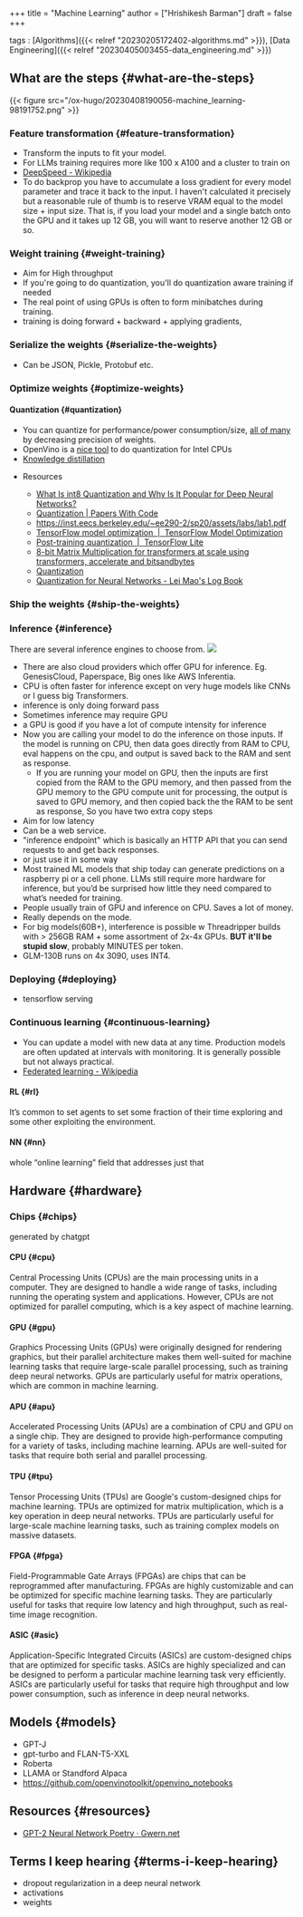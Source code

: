 +++
title = "Machine Learning"
author = ["Hrishikesh Barman"]
draft = false
+++

tags
: [Algorithms]({{< relref "20230205172402-algorithms.md" >}}), [Data Engineering]({{< relref "20230405003455-data_engineering.md" >}})


## What are the steps {#what-are-the-steps}

{{< figure src="/ox-hugo/20230408190056-machine_learning-98191752.png" >}}


### Feature transformation {#feature-transformation}

-   Transform the inputs to fit your model.
-   For LLMs training requires more like 100 x A100 and a cluster to train on
-   [DeepSpeed - Wikipedia](https://en.wikipedia.org/wiki/DeepSpeed)
-   To do backprop you have to accumulate a loss gradient for every model parameter and trace it back to the input. I haven't calculated it precisely but a reasonable rule of thumb is to reserve VRAM equal to the model size + input size. That is, if you load your model and a single batch onto the GPU and it takes up 12 GB, you will want to reserve another 12 GB or so.


### Weight training {#weight-training}

-   Aim for High throughput
-   If you're going to do quantization, you'll do quantization aware training if needed
-   The real point of using GPUs is often to form minibatches during training.
-   training is doing forward + backward + applying gradients,


### Serialize the weights {#serialize-the-weights}

-   Can be JSON, Pickle, Protobuf etc.


### Optimize weights {#optimize-weights}


#### Quantization {#quantization}

-   You can quantize for performance/power consumption/size, [all of many](https://pytorch.org/blog/quantization-in-practice/) by decreasing precision of weights.
-   OpenVino is a [nice tool](https://docs.openvino.ai/latest/home.html) to do quantization for Intel CPUs
-   [Knowledge distillation](https://en.wikipedia.org/wiki/Knowledge_distillation)

<!--list-separator-->

-  Resources

    -   [What Is int8 Quantization and Why Is It Popular for Deep Neural Networks?](https://www.mathworks.com/company/newsletters/articles/what-is-int8-quantization-and-why-is-it-popular-for-deep-neural-networks.html)
    -   [Quantization | Papers With Code](https://paperswithcode.com/paper/quantization-and-training-of-neural-networks)
    -   <https://inst.eecs.berkeley.edu/~ee290-2/sp20/assets/labs/lab1.pdf>
    -   [TensorFlow model optimization  |  TensorFlow Model Optimization](https://www.tensorflow.org/model_optimization/guide)
    -   [Post-training quantization  |  TensorFlow Lite](https://www.tensorflow.org/lite/performance/post_training_quantization)
    -   [8-bit Matrix Multiplication for transformers at scale using transformers, accelerate and bitsandbytes](https://huggingface.co/blog/hf-bitsandbytes-integration)
    -   [Quantization](https://huggingface.co/docs/optimum/concept_guides/quantization)
    -   [Quantization for Neural Networks - Lei Mao's Log Book](https://leimao.github.io/article/Neural-Networks-Quantization/)


### Ship the weights {#ship-the-weights}


### Inference {#inference}

There are several inference engines to choose from.
![](/ox-hugo/20230408190056-machine_learning-1005953129.png)

-   There are also cloud providers which offer GPU for inference. Eg. GenesisCloud, Paperspace, Big ones like AWS Inferentia.
-   CPU is often faster for inference except on very huge models like CNNs or I guess big Transformers.
-   inference is only doing forward pass
-   Sometimes inference may require GPU
-   a GPU is good if you have a lot of compute intensity  for inference
-   Now you are calling your model to do the inference on those inputs. If the model is running on CPU, then data goes directly from RAM to CPU, eval happens on the cpu, and output is saved back to the RAM and sent as response.
    -   If you are running your model on GPU, then the inputs are first copied from the RAM to the GPU memory, and then passed from the GPU memory to the GPU compute unit for processing, the output is saved to GPU memory, and then copied back the the RAM to be sent as response, So you have two extra copy steps
-   Aim for low latency
-   Can be a web service.
-   "inference endpoint" which is basically an HTTP API that you can send requests to and get back responses.
-   or just use it in some way
-   Most trained ML models that ship today can generate predictions on a raspberry pi or a cell phone. LLMs still require more hardware for inference, but you’d be surprised how little they need compared to what’s needed for training.
-   People usually train of GPU and inference on CPU. Saves a lot of money.
-   Really depends on the mode.
-   For big models(60B+), interference is possible w Threadripper builds with &gt; 256GB RAM + some assortment of 2x-4x GPUs. **BUT it'll be stupid slow**, probably MINUTES per token.
-   GLM-130B runs on 4x 3090, uses INT4.


### Deploying {#deploying}

-   tensorflow serving


### Continuous learning {#continuous-learning}

-   You can update a model with new data at any time. Production models are often updated at intervals with monitoring. It is generally possible but not always practical.
-   [Federated learning - Wikipedia](https://en.m.wikipedia.org/wiki/Federated_learning)


#### RL {#rl}

It’s common to set agents to set some fraction of their time exploring and some other exploiting the environment.


#### NN {#nn}

whole “online learning” field that addresses just that


## Hardware {#hardware}


### Chips {#chips}

generated by chatgpt


#### CPU {#cpu}

Central Processing Units (CPUs) are the main processing units in a computer. They are designed to handle a wide range of tasks, including running the operating system and applications. However, CPUs are not optimized for parallel computing, which is a key aspect of machine learning.


#### GPU {#gpu}

Graphics Processing Units (GPUs) were originally designed for rendering graphics, but their parallel architecture makes them well-suited for machine learning tasks that require large-scale parallel processing, such as training deep neural networks. GPUs are particularly useful for matrix operations, which are common in machine learning.


#### APU {#apu}

Accelerated Processing Units (APUs) are a combination of CPU and GPU on a single chip. They are designed to provide high-performance computing for a variety of tasks, including machine learning. APUs are well-suited for tasks that require both serial and parallel processing.


#### TPU {#tpu}

Tensor Processing Units (TPUs) are Google's custom-designed chips for machine learning. TPUs are optimized for matrix multiplication, which is a key operation in deep neural networks. TPUs are particularly useful for large-scale machine learning tasks, such as training complex models on massive datasets.


#### FPGA {#fpga}

Field-Programmable Gate Arrays (FPGAs) are chips that can be reprogrammed after manufacturing. FPGAs are highly customizable and can be optimized for specific machine learning tasks. They are particularly useful for tasks that require low latency and high throughput, such as real-time image recognition.


#### ASIC {#asic}

Application-Specific Integrated Circuits (ASICs) are custom-designed chips that are optimized for specific tasks. ASICs are highly specialized and can be designed to perform a particular machine learning task very efficiently. ASICs are particularly useful for tasks that require high throughput and low power consumption, such as inference in deep neural networks.


## Models {#models}

-   GPT-J
-   gpt-turbo and FLAN-T5-XXL
-   Roberta
-   LLAMA or Standford Alpaca
-   <https://github.com/openvinotoolkit/openvino_notebooks>


## Resources {#resources}

-   [GPT-2 Neural Network Poetry · Gwern.net](https://gwern.net/gpt-2#fn3)


## Terms I keep hearing {#terms-i-keep-hearing}

-   dropout regularization in a deep neural network
-   activations
-   weights
